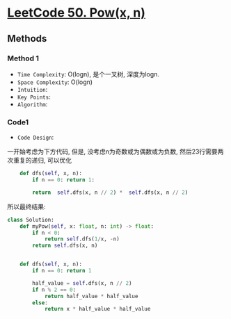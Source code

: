 # [LeetCode 50. Pow(x, n)](https://leetcode-cn.com/problems/powx-n/)

## Methods

### Method 1

* `Time Complexity`: O(logn), 是个一叉树, 深度为logn.
* `Space Complexity`: O(logn)
* `Intuition`:
* `Key Points`:
* `Algorithm`:

### Code1

* `Code Design`:

一开始考虑为下方代码, 但是, 没考虑n为奇数或为偶数或为负数, 然后23行需要两次重复的递归, 可以优化

```python
    def dfs(self, x, n):
        if n == 0: return 1:

        return  self.dfs(x, n // 2) *  self.dfs(x, n // 2)
```

所以最终结果:

```python
class Solution:
    def myPow(self, x: float, n: int) -> float:
        if n < 0:
            return self.dfs(1/x, -n)
        return self.dfs(x, n)


    def dfs(self, x, n):
        if n == 0: return 1

        half_value = self.dfs(x, n // 2)
        if n % 2 == 0:
            return half_value * half_value
        else:
            return x * half_value * half_value
```
